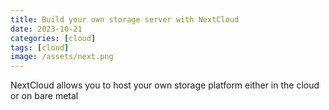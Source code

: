 ```yaml
---
title: Build your own storage server with NextCloud
date: 2023-10-21
categories: [cloud]
tags: [cloud]
image: /assets/next.png
---
```


NextCloud allows you to host your own storage platform either in the cloud or on bare metal 
